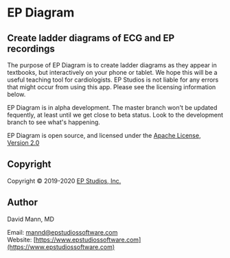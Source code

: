 EP Diagram
==========

## Create ladder diagrams of ECG and EP recordings
The purpose of EP Diagram is to create ladder diagrams as they appear
in textbooks, but interactively on your phone or tablet.  We hope this
will be a useful teaching tool for cardiologists.  EP Studios is not
liable for any errors that might occur from using this app.
Please see the licensing information below.

EP Diagram is in alpha development.  The master branch won't be
updated fequently, at least until we get close to beta status.  Look
to the development branch to see what's happening.

EP Diagram is open source, and licensed under the 
[Apache License, Version 2.0](http://www.apache.org/licenses/LICENSE-2.0.html)

## Copyright
Copyright © 2019-2020 [EP Studios, Inc.](http://www.epstudiossoftware.com)

## Author
David Mann, MD

Email: [mannd@epstudiossoftware.com](mailto:mannd@epstudiossoftware.com)  
Website: [https://www.epstudiossoftware.com](https://www.epstudiossoftware.com)   
